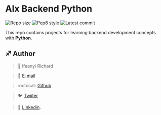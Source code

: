 # Alx Backend Python
![Repo size](https://img.shields.io/github/repo-size/B3zaleel/alx-backend-python)
![Pep8 style](https://img.shields.io/badge/PEP8-style%20guide-purple?style=round-square)
![Latest commit](https://img.shields.io/github/last-commit/B3zaleel/alx-backend-python/main?style=round-square)

This repo contains projects for learning backend development concepts with __Python__.

## :sagittarius: Author

> :man: Ifeanyi Richard

> :e-mail: [E-mail](richardsifeanyi@gmail.com)

> :octocat: [Github](https://github.com/richard-1257)

> :bird: [Twiiter](https://twitter.com/Richards_TL)

> :blue_book: [Linkedin](https://www.linkedin.com/in/richards-ifeanyi/).
